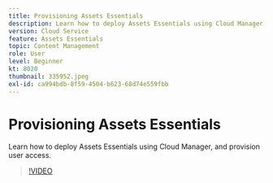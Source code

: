 ```yaml
---
title: Provisioning Assets Essentials
description: Learn how to deploy Assets Essentials using Cloud Manager, and provision user access.
version: Cloud Service
feature: Assets Essentials
topic: Content Management
role: User
level: Beginner
kt: 8020
thumbnail: 335952.jpeg
exl-id: ca994bdb-8f59-4504-b623-68d74e559fbb
---
```

# Provisioning Assets Essentials

Learn how to deploy Assets Essentials using Cloud Manager, and provision user access.

>[!VIDEO](https://video.tv.adobe.com/v/335952?quality=12&learn=on)
